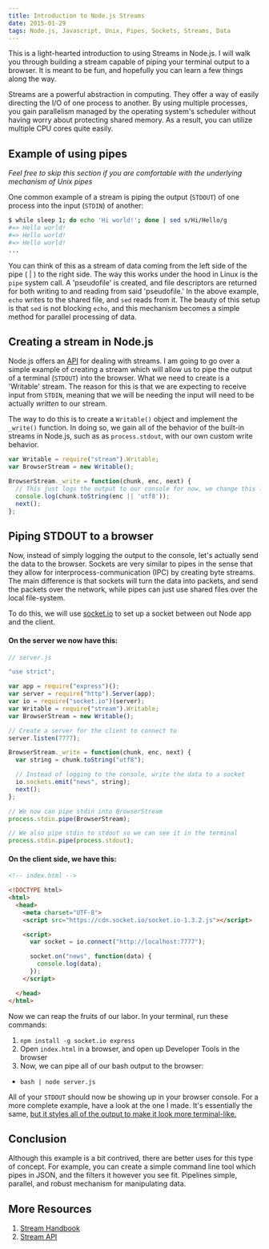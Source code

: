 ```yaml
---
title: Introduction to Node.js Streams
date: 2015-01-29
tags: Node.js, Javascript, Unix, Pipes, Sockets, Streams, Data
---
```


This is a light-hearted introduction to using Streams in Node.js. I will walk
you through building a stream capable of piping your terminal output to a
browser. It is meant to be fun, and hopefully you can learn a few things along
the way.

Streams are a powerful abstraction in computing. They offer a way of easily
directing the I/O of one process to another. By using multiple processes, you
gain parallelism managed by the operating system's scheduler without having
worry about protecting shared memory. As a result, you can utilize multiple CPU
cores quite easily.

## Example of using pipes

_Feel free to skip this section if you are comfortable with the underlying
mechanism of Unix pipes_

One common example of a stream is piping the output (`STDOUT`) of one process
into the input (`STDIN`) of another:

```bash
$ while sleep 1; do echo 'Hi world!'; done | sed s/Hi/Hello/g
#=> Hello world!
#=> Hello world!
#=> Hello world!
...
```

You can think of this as a stream of data coming from the left side of the pipe
( | ) to the right side. The way this works under the hood in Linux is the
`pipe` system call. A 'pseudofile' is created, and file descriptors are returned
for both writing to and reading from said 'pseudofile.' In the above example,
`echo` writes to the shared file, and `sed` reads from it. The beauty of this
setup is that `sed` is not blocking `echo`, and this mechanism becomes a simple
method for parallel processing of data.

## Creating a stream in Node.js

Node.js offers an [API](http://nodejs.org/api/stream.html) for dealing with
streams. I am going to go over a simple example of creating a stream which will
allow us to pipe the output of a terminal (`STDOUT`) into the browser. What we
need to create is a 'Writable' stream. The reason for this is that we are
expecting to receive input from `STDIN`, meaning that we will be needing the
input will need to be actually _written_ to our stream.

The way to do this is to create a `Writable()` object and implement the
`_write()` function. In doing so, we gain all of the behavior of the built-in
streams in Node.js, such as as `process.stdout`, with our own custom write
behavior.

```javascript
var Writable = require("stream").Writable;
var BrowserStream = new Writable();

BrowserStream._write = function(chunk, enc, next) {
  // This just logs the output to our console for now, we change this later.
  console.log(chunk.toString(enc || 'utf8'));
  next();
};
```

## Piping STDOUT to a browser

Now, instead of simply logging the output to the console, let's actually send
the data to the browser. Sockets are very similar to pipes in the sense that
they allow for interprocess-communication (IPC) by creating byte streams. The
main difference is that sockets will turn the data into packets, and send the
packets over the network, while pipes can just use shared files over the local
file-system.

To do this, we will use [socket.io](http://socket.io) to set up a socket between
out Node app and the client.

#### On the server we now have this:

```javascript
// server.js

"use strict";

var app = require("express")();
var server = require("http").Server(app);
var io = require("socket.io")(server);
var Writable = require("stream").Writable;
var BrowserStream = new Writable();

// Create a server for the client to connect to
server.listen(7777);

BrowserStream._write = function(chunk, enc, next) {
  var string = chunk.toString("utf8");

  // Instead of logging to the console, write the data to a socket
  io.sockets.emit("news", string);
  next();
};

// We now can pipe stdin into BrowserStream
process.stdin.pipe(BrowserStream);

// We also pipe stdin to stdout so we can see it in the terminal
process.stdin.pipe(process.stdout);
```

#### On the client side, we have this:

```html
<!-- index.html -->

<!DOCTYPE html>
<html>
  <head>
    <meta charset="UTF-8">
    <script src="https://cdn.socket.io/socket.io-1.3.2.js"></script>

    <script>
      var socket = io.connect("http://localhost:7777");

      socket.on("news", function(data) {
        console.log(data);
      });
    </script>

  </head>
</html>
```

Now we can reap the fruits of our labor. In your terminal, run these commands:
1. `npm install -g socket.io express`
2. Open `index.html` in a browser, and open up Developer Tools in the browser
3. Now, we can pipe all of our bash output to the browser:
  - `bash | node server.js`

All of your `STDOUT` should now be showing up in your browser console. For a
more complete example, have a look at the one I made. It's essentially the same,
[but it styles all of the output to make it look more
terminal-like.](https://github.com/sikuli/domout/tree/ianks/examples/console)

## Conclusion

Although this example is a bit contrived, there are better uses for this type of
concept. For example, you can create a simple command line tool which pipes in
JSON, and the filters it however you see fit. Pipelines simple, parallel, and
robust mechanism for manipulating data.

## More Resources

1. [Stream Handbook](https://github.com/substack/stream-handbook)
2. [Stream API](http://nodejs.org/api/stream.html)
